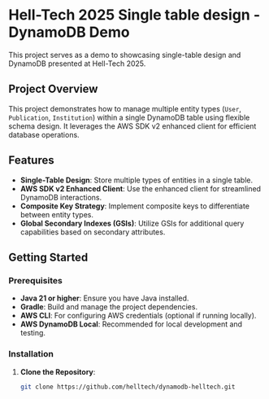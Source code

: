 # Hell-Tech 2025 Single table design - DynamoDB Demo

This project serves as a demo to showcasing single-table design and DynamoDB presented at Hell-Tech 2025.

## Project Overview

This project demonstrates how to manage multiple entity types (`User`, `Publication`, `Institution`) within a single DynamoDB table using flexible schema design. It leverages the AWS SDK v2 enhanced client for efficient database operations.

## Features

- **Single-Table Design**: Store multiple types of entities in a single table.
- **AWS SDK v2 Enhanced Client**: Use the enhanced client for streamlined DynamoDB interactions.
- **Composite Key Strategy**: Implement composite keys to differentiate between entity types.
- **Global Secondary Indexes (GSIs)**: Utilize GSIs for additional query capabilities based on secondary attributes.

## Getting Started

### Prerequisites

- **Java 21 or higher**: Ensure you have Java installed.
- **Gradle**: Build and manage the project dependencies.
- **AWS CLI**: For configuring AWS credentials (optional if running locally).
- **AWS DynamoDB Local**: Recommended for local development and testing.

### Installation

1. **Clone the Repository**:
   ```bash
   git clone https://github.com/helltech/dynamodb-helltech.git
